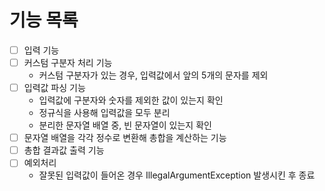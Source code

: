 # 기능 목록

- [ ] 입력 기능
- [ ] 커스텀 구분자 처리 기능
    - 커스텀 구분자가 있는 경우, 입력값에서 앞의 5개의 문자를 제외
- [ ] 입력값 파싱 기능
    - 입력값에 구분자와 숫자를 제외한 값이 있는지 확인
    - 정규식을 사용해 입력값을 모두 분리
    - 분리한 문자열 배열 중, 빈 문자열이 있는지 확인
- [ ] 문자열 배열을 각각 정수로 변환해 총합을 계산하는 기능
- [ ] 총합 결과값 출력 기능
- [ ] 예외처리
    - 잘못된 입력값이 들어온 경우 IllegalArgumentException 발생시킨 후 종료